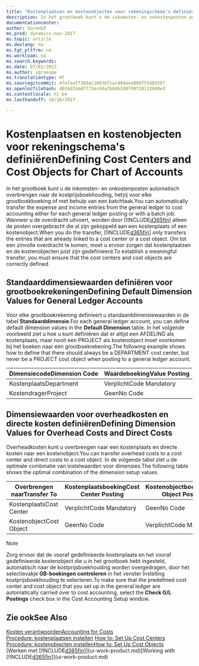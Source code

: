 ```yaml
---
title: "Kostenplaatsen en kostenobjecten voor rekeningschema's definiëren"
description: In het grootboek kunt u de inkomsten- en onkostenposten automatisch overbrengen naar de kostprijsboekhouding, hetzij voor elke grootboekboeking of met behulp van een batchtaak. Wanneer u de overdracht uitvoert, worden alleen de posten overgebracht die al zijn gekoppeld aan een kostenplaats of een kostenobject. Om tot een zinvolle overdracht te komen, moet u ervoor zorgen dat kostenplaatsen en de kostenobjecten juist zijn gedefinieerd.
documentationcenter: 
author: SorenGP
ms.prod: dynamics-nav-2017
ms.topic: article
ms.devlang: na
ms.tgt_pltfrm: na
ms.workload: na
ms.search.keywords: 
ms.date: 07/01/2017
ms.author: sgroespe
ms.translationtype: HT
ms.sourcegitcommit: 4fefaef7380ac10836fcac404eea006f55d8556f
ms.openlocfilehash: d034d2ab8f772ecd4a7b8db2ddf99720113948e3
ms.contentlocale: nl-be
ms.lasthandoff: 10/16/2017

---
```

# <a name="defining-cost-centers-and-cost-objects-for-chart-of-accounts"></a><span data-ttu-id="dff78-105">Kostenplaatsen en kostenobjecten voor rekeningschema's definiëren</span><span class="sxs-lookup"><span data-stu-id="dff78-105">Defining Cost Centers and Cost Objects for Chart of Accounts</span></span>
<span data-ttu-id="dff78-106">In het grootboek kunt u de inkomsten- en onkostenposten automatisch overbrengen naar de kostprijsboekhouding, hetzij voor elke grootboekboeking of met behulp van een batchtaak.</span><span class="sxs-lookup"><span data-stu-id="dff78-106">You can automatically transfer the expense and income entries from the general ledger to cost accounting either for each general ledger posting or with a batch job.</span></span> <span data-ttu-id="dff78-107">Wanneer u de overdracht uitvoert, worden door [!INCLUDE[d365fin](includes/d365fin_md.md)] alleen de posten overgebracht die al zijn gekoppeld aan een kostenplaats of een kostenobject.</span><span class="sxs-lookup"><span data-stu-id="dff78-107">When you do the transfer, [!INCLUDE[d365fin](includes/d365fin_md.md)] only transfers the entries that are already linked to a cost center or a cost object.</span></span> <span data-ttu-id="dff78-108">Om tot een zinvolle overdracht te komen, moet u ervoor zorgen dat kostenplaatsen en de kostenobjecten juist zijn gedefinieerd.</span><span class="sxs-lookup"><span data-stu-id="dff78-108">To establish a meaningful transfer, you must ensure that the cost centers and cost objects are correctly defined.</span></span>  

## <a name="defining-default-dimension-values-for-general-ledger-accounts"></a><span data-ttu-id="dff78-109">Standaarddimensiewaarden definiëren voor grootboekrekeningen</span><span class="sxs-lookup"><span data-stu-id="dff78-109">Defining Default Dimension Values for General Ledger Accounts</span></span>  
<span data-ttu-id="dff78-110">Voor elke grootboekrekening definieert u standaarddimensiewaarden in de tabel **Standaarddimensie**.</span><span class="sxs-lookup"><span data-stu-id="dff78-110">For each general ledger account, you can define default dimension values in the **Default Dimension** table.</span></span> <span data-ttu-id="dff78-111">In het volgende voorbeeld ziet u hoe u kunt definiëren dat er altijd een AFDELING als kostenplaats, maar nooit een PROJECT als kostenobject moet voorkomen bij het boeken naar een grootboekrekening.</span><span class="sxs-lookup"><span data-stu-id="dff78-111">The following example shows how to define that there should always be a DEPARTMENT cost center, but never be a PROJECT cost object when posting to a general ledger account.</span></span>  

|<span data-ttu-id="dff78-112">**Dimensiecode**</span><span class="sxs-lookup"><span data-stu-id="dff78-112">**Dimension Code**</span></span>|<span data-ttu-id="dff78-113">**Waardeboeking**</span><span class="sxs-lookup"><span data-stu-id="dff78-113">**Value Posting**</span></span>|  
|------------------------------------------|-----------------------------------------|  
|<span data-ttu-id="dff78-114">Kostenplaats</span><span class="sxs-lookup"><span data-stu-id="dff78-114">Department</span></span>|<span data-ttu-id="dff78-115">Verplicht</span><span class="sxs-lookup"><span data-stu-id="dff78-115">Code Mandatory</span></span>|  
|<span data-ttu-id="dff78-116">Kostendrager</span><span class="sxs-lookup"><span data-stu-id="dff78-116">Project</span></span>|<span data-ttu-id="dff78-117">Geen</span><span class="sxs-lookup"><span data-stu-id="dff78-117">No Code</span></span>|  

## <a name="defining-dimension-values-for-overhead-costs-and-direct-costs"></a><span data-ttu-id="dff78-118">Dimensiewaarden voor overheadkosten en directe kosten definiëren</span><span class="sxs-lookup"><span data-stu-id="dff78-118">Defining Dimension Values for Overhead Costs and Direct Costs</span></span>  
 <span data-ttu-id="dff78-119">Overheadkosten kunt u overbrengen naar een kostenplaats en directe kosten naar een kostenobject.</span><span class="sxs-lookup"><span data-stu-id="dff78-119">You can transfer overhead costs to a cost center and direct costs to a cost object.</span></span> <span data-ttu-id="dff78-120">In de volgende tabel ziet u de optimale combinatie van instelwaarden voor dimensies.</span><span class="sxs-lookup"><span data-stu-id="dff78-120">The following table shows the optimal combination of the dimension setup values.</span></span>  

|<span data-ttu-id="dff78-121">Overbrengen naar</span><span class="sxs-lookup"><span data-stu-id="dff78-121">Transfer To</span></span>|<span data-ttu-id="dff78-122">Kostenplaatsboeking</span><span class="sxs-lookup"><span data-stu-id="dff78-122">Cost Center Posting</span></span>|<span data-ttu-id="dff78-123">Kostenobjectboeking</span><span class="sxs-lookup"><span data-stu-id="dff78-123">Cost Object Posting</span></span>|  
|-----------------|-------------------------|-------------------------|  
|<span data-ttu-id="dff78-124">Kostenplaats</span><span class="sxs-lookup"><span data-stu-id="dff78-124">Cost Center</span></span>|<span data-ttu-id="dff78-125">Verplicht</span><span class="sxs-lookup"><span data-stu-id="dff78-125">Code Mandatory</span></span>|<span data-ttu-id="dff78-126">Geen</span><span class="sxs-lookup"><span data-stu-id="dff78-126">No Code</span></span>|  
|<span data-ttu-id="dff78-127">Kostenobject</span><span class="sxs-lookup"><span data-stu-id="dff78-127">Cost Object</span></span>|<span data-ttu-id="dff78-128">Geen</span><span class="sxs-lookup"><span data-stu-id="dff78-128">No Code</span></span>|<span data-ttu-id="dff78-129">Verplicht</span><span class="sxs-lookup"><span data-stu-id="dff78-129">Code Mandatory</span></span>|  

> [!NOTE]  
>  <span data-ttu-id="dff78-130">Zorg ervoor dat de vooraf gedefinieerde kostenplaats en het vooraf gedefinieerde kostenobject die u in het grootboek hebt ingesteld, automatisch naar de kostprijsboekhouding worden overgedragen, door het selectievakje **GB-boekingen controleren** in het venster Instelling kostprijsboekhouding te selecteren.</span><span class="sxs-lookup"><span data-stu-id="dff78-130">To make sure that the predefined cost center and cost object that you set up in the general ledger are automatically carried over to cost accounting, select the **Check G/L Postings** check box in the Cost Accounting Setup window.</span></span>  

## <a name="see-also"></a><span data-ttu-id="dff78-131">Zie ook</span><span class="sxs-lookup"><span data-stu-id="dff78-131">See Also</span></span>  
[<span data-ttu-id="dff78-132">Kosten verantwoorden</span><span class="sxs-lookup"><span data-stu-id="dff78-132">Accounting for Costs</span></span>](finance-manage-cost-accounting.md)  
<span data-ttu-id="dff78-133">[Procedure: kostenplaatsen instellen](finance-how-to-set-up-cost-centers.md) </span><span class="sxs-lookup"><span data-stu-id="dff78-133">[How to: Set Up Cost Centers](finance-how-to-set-up-cost-centers.md) </span></span>  
[<span data-ttu-id="dff78-134">Procedure: kostenobjecten instellen</span><span class="sxs-lookup"><span data-stu-id="dff78-134">How to: Set Up Cost Objects</span></span>](finance-how-to-set-up-cost-objects.md)  
<span data-ttu-id="dff78-135">[Werken met [!INCLUDE[d365fin](includes/d365fin_md.md)]](ui-work-product.md)</span><span class="sxs-lookup"><span data-stu-id="dff78-135">[Working with [!INCLUDE[d365fin](includes/d365fin_md.md)]](ui-work-product.md)</span></span>

